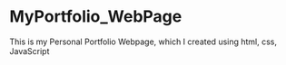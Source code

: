 # MyPortfolio_WebPage
This is my Personal Portfolio Webpage, which I created using html, css, JavaScript
